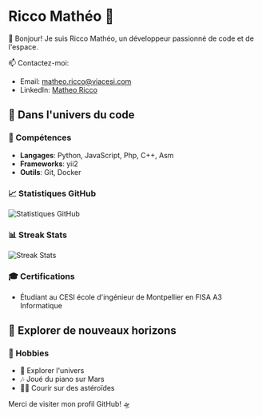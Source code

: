 # Ricco Mathéo 🚀

👋 Bonjour! Je suis Ricco Mathéo, un développeur passionné de code et de l'espace.

📫 Contactez-moi:
- Email: matheo.ricco@viacesi.com
- LinkedIn: [Matheo Ricco](https://www.linkedin.com/in/matheo-ricco)

## 🌌 Dans l'univers du code

### 🚀 Compétences
- **Langages**: Python, JavaScript, Php, C++, Asm
- **Frameworks**: yii2
- **Outils**: Git, Docker

### 📈 Statistiques GitHub
![Statistiques GitHub](https://github-readme-stats.vercel.app/api?username=Gnoule&show_icons=true&theme=radical)

### 📊 Streak Stats
![Streak Stats](https://github-readme-streak-stats.herokuapp.com/?user=Gnoule&theme=radical)

### 🎓 Certifications
- Étudiant au CESI école d'ingénieur de Montpellier en FISA A3 Informatique

## 🌠 Explorer de nouveaux horizons

### 🎨 Hobbies
- 🔭 Explorer l'univers
- 🎶 Joué du piano sur Mars
- 🏃‍♂️ Courir sur des astéroïdes

Merci de visiter mon profil GitHub! 🛸
